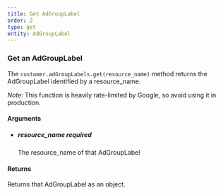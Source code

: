 ```yaml
---
title: Get AdGroupLabel 
order: 2
type: get
entity: AdGroupLabel 
---
```


### Get an AdGroupLabel 

The `customer.adGroupLabels.get(resource_name)` method returns the AdGroupLabel identified by a resource_name. 

_Note_: This function is heavily rate-limited by Google, so avoid using it in production.


#### Arguments

- 	##### resource_name _required_
	The resource_name of that AdGroupLabel


#### Returns

Returns that AdGroupLabel as an object.
